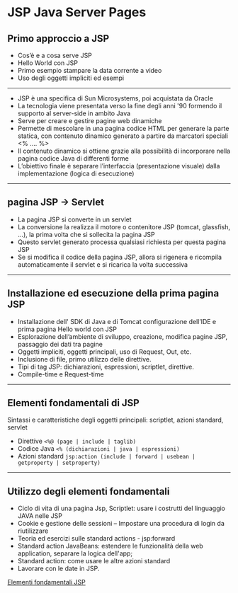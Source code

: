 # JSP Java Server Pages

## Primo approccio a JSP

* Cos’è e a cosa serve JSP
* Hello World con JSP
* Primo esempio stampare la data corrente a video
* Uso degli oggetti impliciti ed esempi

---

* JSP è una specifica di Sun Microsystems, poi acquistata da Oracle
* La tecnologia viene presentata verso la fine degli anni '90 formendo il supporto al server-side in ambito Java
* Serve per creare e gestire pagine web dinamiche
* Permette di mescolare in una pagina codice HTML per generare la parte statica, con contenuto dinamico generato a partire da marcatori speciali <% .... %>
* Il contenuto dinamico si ottiene grazie alla possibilità di incorporare nella pagina codice Java di differenti forme
* L’obiettivo finale è separare l’interfaccia (presentazione visuale) dalla implementazione (logica di esecuzione)

---
## pagina JSP -> Servlet

* La pagina JSP si converte in un servlet
* La conversione la realizza il motore o contenitore JSP (tomcat, glassfish, ...), la prima volta che si sollecita la pagina JSP
* Questo servlet generato processa qualsiasi richiesta per questa pagina JSP
* Se si modifica il codice della pagina JSP, allora si rigenera e ricompila automaticamente il servlet e si ricarica la volta successiva

---
## Installazione ed esecuzione della prima pagina JSP

* Installazione dell' SDK di Java e di Tomcat configurazione dell’IDE e prima pagina Hello world con JSP
* Esplorazione dell’ambiente di sviluppo, creazione, modifica pagine JSP, passaggio dei dati tra pagine
* Oggetti impliciti, oggetti principali, uso di Request, Out, etc.
* Inclusione di file, primo utilizzo delle direttive.
* Tipi di tag JSP: dichiarazioni, espressioni, scriptlet, direttive.
* Compile-time e Request-time

---
## Elementi fondamentali di JSP 

Sintassi e caratteristiche degli oggetti principali: scriptlet, azioni standard, servlet

* Direttive `<%@ (page | include | taglib)`
* Codice Java `<% (dichiarazioni | java | espressioni)`
* Azioni standard `jsp:action (include | forward | usebean | getproperty | setproperty)`

---
## Utilizzo degli elementi fondamentali

* Ciclo di vita di una pagina Jsp, Scriptlet: usare i costrutti del linguaggio JAVA nelle JSP
* Cookie e gestione delle sessioni – Impostare una procedura di login da riutilizzare
* Teoria ed esercizi sulle standard actions - jsp:forward
* Standard action JavaBeans: estendere le funzionalità della web application, separare la logica dell'app;
* Standard action: come usare le altre azioni standard
* Lavorare con le date in JSP.

[Elementi fondamentali JSP](./059_JSP_2.md)